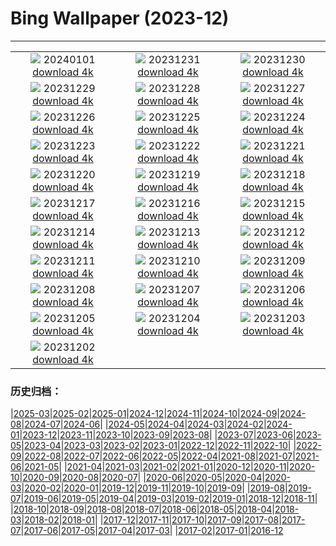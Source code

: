 # Bing Wallpaper (2023-12)
**************
| | | |
| :----: | :----: | :----: |
| ![](https://www.bing.com/th?id=OHR.ThailandNewYears_EN-GB2689906608_1920x1080.jpg) 20240101 [download 4k](https://www.bing.com/th?id=OHR.ThailandNewYears_EN-GB2689906608_UHD.jpg) | ![](https://www.bing.com/th?id=OHR.TadamiWinter_EN-GB2259719616_1920x1080.jpg) 20231231 [download 4k](https://www.bing.com/th?id=OHR.TadamiWinter_EN-GB2259719616_UHD.jpg) | ![](https://www.bing.com/th?id=OHR.HogmanayFireworksSoctland_EN-GB9543718054_1920x1080.jpg) 20231230 [download 4k](https://www.bing.com/th?id=OHR.HogmanayFireworksSoctland_EN-GB9543718054_UHD.jpg) |
| ![](https://www.bing.com/th?id=OHR.GreenlandHumpback_EN-GB8931241370_1920x1080.jpg) 20231229 [download 4k](https://www.bing.com/th?id=OHR.GreenlandHumpback_EN-GB8931241370_UHD.jpg) | ![](https://www.bing.com/th?id=OHR.KirkjufellAurora_EN-GB8700754244_1920x1080.jpg) 20231228 [download 4k](https://www.bing.com/th?id=OHR.KirkjufellAurora_EN-GB8700754244_UHD.jpg) | ![](https://www.bing.com/th?id=OHR.PrincesStreetEdinburgh_EN-GB8368350415_1920x1080.jpg) 20231227 [download 4k](https://www.bing.com/th?id=OHR.PrincesStreetEdinburgh_EN-GB8368350415_UHD.jpg) |
| ![](https://www.bing.com/th?id=OHR.CaribouChristmas_EN-GB8094592900_1920x1080.jpg) 20231226 [download 4k](https://www.bing.com/th?id=OHR.CaribouChristmas_EN-GB8094592900_UHD.jpg) | ![](https://www.bing.com/th?id=OHR.EstoniaXmasEve_EN-GB7635389506_1920x1080.jpg) 20231225 [download 4k](https://www.bing.com/th?id=OHR.EstoniaXmasEve_EN-GB7635389506_UHD.jpg) | ![](https://www.bing.com/th?id=OHR.FestivusPenguins_EN-GB7349626614_1920x1080.jpg) 20231224 [download 4k](https://www.bing.com/th?id=OHR.FestivusPenguins_EN-GB7349626614_UHD.jpg) |
| ![](https://www.bing.com/th?id=OHR.CastleriggStoneCircleUK_EN-GB7075920630_1920x1080.jpg) 20231223 [download 4k](https://www.bing.com/th?id=OHR.CastleriggStoneCircleUK_EN-GB7075920630_UHD.jpg) | ![](https://www.bing.com/th?id=OHR.LjubljanaLights_EN-GB6756234199_1920x1080.jpg) 20231222 [download 4k](https://www.bing.com/th?id=OHR.LjubljanaLights_EN-GB6756234199_UHD.jpg) | ![](https://www.bing.com/th?id=OHR.ValGardenaItaly_EN-GB6400488712_1920x1080.jpg) 20231221 [download 4k](https://www.bing.com/th?id=OHR.ValGardenaItaly_EN-GB6400488712_UHD.jpg) |
| ![](https://www.bing.com/th?id=OHR.WarsawChristmas_EN-GB5947863010_1920x1080.jpg) 20231220 [download 4k](https://www.bing.com/th?id=OHR.WarsawChristmas_EN-GB5947863010_UHD.jpg) | ![](https://www.bing.com/th?id=OHR.CapitolReefSnow_EN-GB5319402491_1920x1080.jpg) 20231219 [download 4k](https://www.bing.com/th?id=OHR.CapitolReefSnow_EN-GB5319402491_UHD.jpg) | ![](https://www.bing.com/th?id=OHR.WinterWaxwings_EN-GB4953491733_1920x1080.jpg) 20231218 [download 4k](https://www.bing.com/th?id=OHR.WinterWaxwings_EN-GB4953491733_UHD.jpg) |
| ![](https://www.bing.com/th?id=OHR.GrandPlaceXmas_EN-GB3702031642_1920x1080.jpg) 20231217 [download 4k](https://www.bing.com/th?id=OHR.GrandPlaceXmas_EN-GB3702031642_UHD.jpg) | ![](https://www.bing.com/th?id=OHR.SantaPark_EN-GB3095028483_1920x1080.jpg) 20231216 [download 4k](https://www.bing.com/th?id=OHR.SantaPark_EN-GB3095028483_UHD.jpg) | ![](https://www.bing.com/th?id=OHR.BorealOwl_EN-GB5088919623_1920x1080.jpg) 20231215 [download 4k](https://www.bing.com/th?id=OHR.BorealOwl_EN-GB5088919623_UHD.jpg) |
| ![](https://www.bing.com/th?id=OHR.LofotenRorbu_EN-GB4727739447_1920x1080.jpg) 20231214 [download 4k](https://www.bing.com/th?id=OHR.LofotenRorbu_EN-GB4727739447_UHD.jpg) | ![](https://www.bing.com/th?id=OHR.ReedBuntingWales_EN-GB4401223220_1920x1080.jpg) 20231213 [download 4k](https://www.bing.com/th?id=OHR.ReedBuntingWales_EN-GB4401223220_UHD.jpg) | ![](https://www.bing.com/th?id=OHR.MountainDayChina_EN-GB5354424852_1920x1080.jpg) 20231212 [download 4k](https://www.bing.com/th?id=OHR.MountainDayChina_EN-GB5354424852_UHD.jpg) |
| ![](https://www.bing.com/th?id=OHR.SaharaDunes_EN-GB4602416366_1920x1080.jpg) 20231211 [download 4k](https://www.bing.com/th?id=OHR.SaharaDunes_EN-GB4602416366_UHD.jpg) | ![](https://www.bing.com/th?id=OHR.VermilionCliffs_EN-GB4291797221_1920x1080.jpg) 20231210 [download 4k](https://www.bing.com/th?id=OHR.VermilionCliffs_EN-GB4291797221_UHD.jpg) | ![](https://www.bing.com/th?id=OHR.JerseyIsland_EN-GB3607205137_1920x1080.jpg) 20231209 [download 4k](https://www.bing.com/th?id=OHR.JerseyIsland_EN-GB3607205137_UHD.jpg) |
| ![](https://www.bing.com/th?id=OHR.GrandCanyonVerdon_EN-GB3267938575_1920x1080.jpg) 20231208 [download 4k](https://www.bing.com/th?id=OHR.GrandCanyonVerdon_EN-GB3267938575_UHD.jpg) | ![](https://www.bing.com/th?id=OHR.CERNCenter_EN-GB2545686496_1920x1080.jpg) 20231207 [download 4k](https://www.bing.com/th?id=OHR.CERNCenter_EN-GB2545686496_UHD.jpg) | ![](https://www.bing.com/th?id=OHR.AlpsCastles_EN-GB7463637354_1920x1080.jpg) 20231206 [download 4k](https://www.bing.com/th?id=OHR.AlpsCastles_EN-GB7463637354_UHD.jpg) |
| ![](https://www.bing.com/th?id=OHR.CheetahDay_EN-GB8942362755_1920x1080.jpg) 20231205 [download 4k](https://www.bing.com/th?id=OHR.CheetahDay_EN-GB8942362755_UHD.jpg) | ![](https://www.bing.com/th?id=OHR.AdventSundayUK_EN-GB6836867238_1920x1080.jpg) 20231204 [download 4k](https://www.bing.com/th?id=OHR.AdventSundayUK_EN-GB6836867238_UHD.jpg) | ![](https://www.bing.com/th?id=OHR.AngkorPark_EN-GB6520244831_1920x1080.jpg) 20231203 [download 4k](https://www.bing.com/th?id=OHR.AngkorPark_EN-GB6520244831_UHD.jpg) |
| ![](https://www.bing.com/th?id=OHR.IcebergAntarctica_EN-GB4409581826_1920x1080.jpg) 20231202 [download 4k](https://www.bing.com/th?id=OHR.IcebergAntarctica_EN-GB4409581826_UHD.jpg) |  |  |

### 历史归档：

|[2025-03](2025-03/2025-03.md)|[2025-02](2025-02/2025-02.md)|[2025-01](2025-01/2025-01.md)|[2024-12](2024-12/2024-12.md)|[2024-11](2024-11/2024-11.md)|[2024-10](2024-10/2024-10.md)|[2024-09](2024-09/2024-09.md)|[2024-08](2024-08/2024-08.md)|[2024-07](2024-07/2024-07.md)|[2024-06](2024-06/2024-06.md)|
|[2024-05](2024-05/2024-05.md)|[2024-04](2024-04/2024-04.md)|[2024-03](2024-03/2024-03.md)|[2024-02](2024-02/2024-02.md)|[2024-01](2024-01/2024-01.md)|[2023-12](2023-12/2023-12.md)|[2023-11](2023-11/2023-11.md)|[2023-10](2023-10/2023-10.md)|[2023-09](2023-09/2023-09.md)|[2023-08](2023-08/2023-08.md)|
|[2023-07](2023-07/2023-07.md)|[2023-06](2023-06/2023-06.md)|[2023-05](2023-05/2023-05.md)|[2023-04](2023-04/2023-04.md)|[2023-03](2023-03/2023-03.md)|[2023-02](2023-02/2023-02.md)|[2023-01](2023-01/2023-01.md)|[2022-12](2022-12/2022-12.md)|[2022-11](2022-11/2022-11.md)|[2022-10](2022-10/2022-10.md)|
|[2022-09](2022-09/2022-09.md)|[2022-08](2022-08/2022-08.md)|[2022-07](2022-07/2022-07.md)|[2022-06](2022-06/2022-06.md)|[2022-05](2022-05/2022-05.md)|[2022-04](2022-04/2022-04.md)|[2021-08](2021-08/2021-08.md)|[2021-07](2021-07/2021-07.md)|[2021-06](2021-06/2021-06.md)|[2021-05](2021-05/2021-05.md)|
|[2021-04](2021-04/2021-04.md)|[2021-03](2021-03/2021-03.md)|[2021-02](2021-02/2021-02.md)|[2021-01](2021-01/2021-01.md)|[2020-12](2020-12/2020-12.md)|[2020-11](2020-11/2020-11.md)|[2020-10](2020-10/2020-10.md)|[2020-09](2020-09/2020-09.md)|[2020-08](2020-08/2020-08.md)|[2020-07](2020-07/2020-07.md)|
|[2020-06](2020-06/2020-06.md)|[2020-05](2020-05/2020-05.md)|[2020-04](2020-04/2020-04.md)|[2020-03](2020-03/2020-03.md)|[2020-02](2020-02/2020-02.md)|[2020-01](2020-01/2020-01.md)|[2019-12](2019-12/2019-12.md)|[2019-11](2019-11/2019-11.md)|[2019-10](2019-10/2019-10.md)|[2019-09](2019-09/2019-09.md)|
|[2019-08](2019-08/2019-08.md)|[2019-07](2019-07/2019-07.md)|[2019-06](2019-06/2019-06.md)|[2019-05](2019-05/2019-05.md)|[2019-04](2019-04/2019-04.md)|[2019-03](2019-03/2019-03.md)|[2019-02](2019-02/2019-02.md)|[2019-01](2019-01/2019-01.md)|[2018-12](2018-12/2018-12.md)|[2018-11](2018-11/2018-11.md)|
|[2018-10](2018-10/2018-10.md)|[2018-09](2018-09/2018-09.md)|[2018-08](2018-08/2018-08.md)|[2018-07](2018-07/2018-07.md)|[2018-06](2018-06/2018-06.md)|[2018-05](2018-05/2018-05.md)|[2018-04](2018-04/2018-04.md)|[2018-03](2018-03/2018-03.md)|[2018-02](2018-02/2018-02.md)|[2018-01](2018-01/2018-01.md)|
|[2017-12](2017-12/2017-12.md)|[2017-11](2017-11/2017-11.md)|[2017-10](2017-10/2017-10.md)|[2017-09](2017-09/2017-09.md)|[2017-08](2017-08/2017-08.md)|[2017-07](2017-07/2017-07.md)|[2017-06](2017-06/2017-06.md)|[2017-05](2017-05/2017-05.md)|[2017-04](2017-04/2017-04.md)|[2017-03](2017-03/2017-03.md)|
|[2017-02](2017-02/2017-02.md)|[2017-01](2017-01/2017-01.md)|[2016-12](2016-12/2016-12.md)